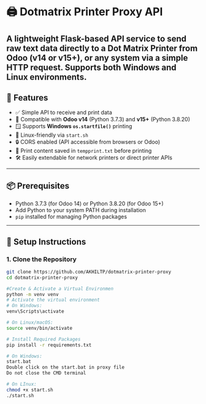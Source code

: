 # 🖨️ Dotmatrix Printer Proxy API

A lightweight Flask-based API service to send raw text data directly to a Dot Matrix Printer from Odoo (v14 or v15+), or any system via a simple HTTP request. Supports both Windows and Linux environments.
---

## 🚀 Features

- ✅ Simple API to receive and print data
- 🧾 Compatible with **Odoo v14** (Python 3.7.3) and **v15+** (Python 3.8.20)
- 🪟 Supports **Windows `os.startfile()`** printing
- 🐧 Linux-friendly via `start.sh`
- 🔒 CORS enabled (API accessible from browsers or Odoo)
- 📁 Print content saved in `tempprint.txt` before printing
- 🛠️ Easily extendable for network printers or direct printer APIs

---

## 📦 Prerequisites

- Python 3.7.3 (for Odoo 14) or Python 3.8.20 (for Odoo 15+)
- Add Python to your system PATH during installation
- `pip` installed for managing Python packages

---

## 📁 Setup Instructions

### 1. Clone the Repository

```bash
git clone https://github.com/AKHILTP/dotmatrix-printer-proxy
cd dotmatrix-printer-proxy

#Create & Activate a Virtual Environmen
python -m venv venv
# Activate the virtual environment
# On Windows:
venv\Scripts\activate

# On Linux/macOS:
source venv/bin/activate

# Install Required Packages
pip install -r requirements.txt

# On Windows:
start.bat
Double click on the start.bat in proxy file
Do not close the CMD terminal

# On LInux:
chmod +x start.sh
./start.sh

